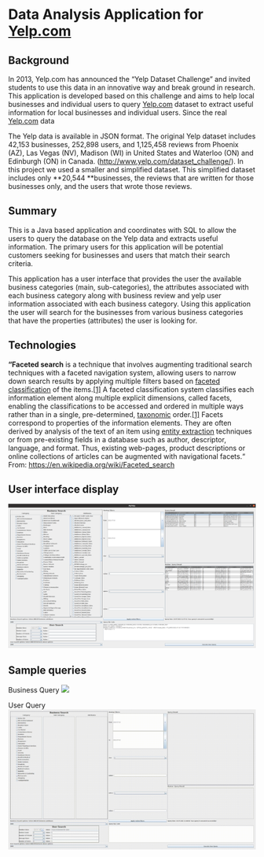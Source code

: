 # Data Analysis Application for [Yelp.com](http://yelp.com/)

## Background

 In 2013, Yelp.com has announced the “Yelp Dataset Challenge” and invited students to use this data in an innovative way and break ground in research. This application is developed based on this challenge and aims to help local businesses and individual users to  query [Yelp.com](http://yelp.com/) dataset to extract useful information for local businesses and individual users. Since the real [Yelp.com](http://yelp.com/) data 
 
The Yelp data is available in JSON format. The original Yelp dataset includes 42,153 businesses, 252,898 users, and 1,125,458 reviews from Phoenix (AZ), Las Vegas (NV), Madison (WI) in United States and Waterloo (ON) and Edinburgh (ON) in Canada. (http://www.yelp.com/dataset_challenge/). In this project we used a smaller and simplified dataset. This simplified dataset includes only **20,544 **businesses, the reviews that are written for those businesses only, and the users that wrote those reviews.  

## Summary

This is a Java based application and coordinates with SQL to allow the users to query the database on the Yelp data and extracts useful information. The primary users for this application will be potential customers seeking for businesses and users that match their search criteria. 

This application has a user interface that provides the user the available business categories (main, sub-categories), the attributes associated with each business category along with business review and yelp user information associated with each business category. Using this application the user will search for the businesses from various business categories that have the properties (attributes) the user is looking for. 


## Technologies  

**“Faceted search** is a technique that involves augmenting traditional search techniques with a faceted navigation system, allowing users to narrow down search results by applying multiple filters based on [faceted classification](https://en.wikipedia.org/wiki/Faceted_classification) of the items.[[1]](https://en.wikipedia.org/wiki/Faceted_search#cite_note-Faceted_Search-1) A faceted classification system classifies each information element along multiple explicit dimensions, called facets, enabling the classifications to be accessed and ordered in multiple ways rather than in a single, pre-determined, [taxonomic](https://en.wikipedia.org/wiki/Taxonomy_(general)) order.[[1]](https://en.wikipedia.org/wiki/Faceted_search#cite_note-Faceted_Search-1)
Facets correspond to properties of the information elements. They are often derived by analysis of the text of an item using [entity extraction](https://en.wikipedia.org/wiki/Entity_extraction) techniques or from pre-existing fields in a database such as author, descriptor, language, and format. Thus, existing web-pages, product descriptions or online collections of articles can be augmented with navigational facets.“  
From: https://en.wikipedia.org/wiki/Faceted_search

## User interface display
![](DataSample.png)

## Sample queries 

Business Query
![](businessQuery.gif)

User Query
![](userQuery.gif)











